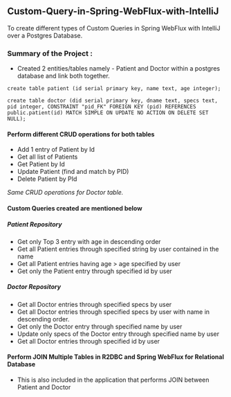 ## Custom-Query-in-Spring-WebFlux-with-IntelliJ
To create different types of Custom Queries in Spring WebFlux with IntelliJ over a Postgres Database.

### Summary of the Project :

  * Created 2 entities/tables namely - Patient and Doctor within a postgres database and link both together.
 
```create table patient (id serial primary key, name text, age integer);```

```create table doctor (did serial primary key, dname text, specs text, pid integer, CONSTRAINT "pid_FK" FOREIGN KEY (pid) REFERENCES public.patient(id) MATCH SIMPLE ON UPDATE NO ACTION ON DELETE SET NULL);```

#### Perform different CRUD operations for both tables
  * Add 1 entry of Patient by Id
  * Get all list of Patients 
  * Get Patient by Id
  * Update Patient (find and match by PID)
  * Delete Patient by PId

  _Same CRUD operations for Doctor table._

#### Custom Queries created are mentioned below
##### Patient Repository
  * Get only Top 3 entry with age in descending order 
  * Get all Patient entries through specified string by user contained in the name
  * Get all Patient entries having age > age specified by user
  * Get only the Patient entry through specified id by user
##### Doctor Repository
  * Get all Doctor entries through specified specs by user
  * Get all Doctor entries through specified specs by user with name in descending order.
  * Get only the Doctor entry through specified name by user
  * Update only specs of the Doctor entry through specified name by user
  * Get all Doctor entries through specified id by user

#### Perform JOIN Multiple Tables in R2DBC and Spring WebFlux for Relational Database
  * This is also included in the application that performs JOIN between Patient and Doctor 
